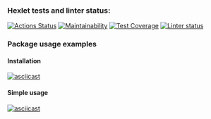 ### Hexlet tests and linter status:

[![Actions Status](https://github.com/svntmr/python-project-lvl2/workflows/hexlet-check/badge.svg)](https://github.com/svntmr/python-project-lvl2/actions)
[![Maintainability](https://api.codeclimate.com/v1/badges/e1cb5fcf550b7456c0fd/maintainability)](https://codeclimate.com/github/svntmr/python-project-lvl2/maintainability)
[![Test Coverage](https://api.codeclimate.com/v1/badges/e1cb5fcf550b7456c0fd/test_coverage)](https://codeclimate.com/github/svntmr/python-project-lvl2/test_coverage)
[![Linter status](https://github.com/svntmr/python-project-lvl2/actions/workflows/make-lint.yml/badge.svg)](https://github.com/svntmr/python-project-lvl2/actions)

### Package usage examples

#### Installation

[![asciicast](https://asciinema.org/a/ui1oQLiK6bOb9jEJVkBRBopLZ.svg)](https://asciinema.org/a/ui1oQLiK6bOb9jEJVkBRBopLZ)

#### Simple usage

[![asciicast](https://asciinema.org/a/HXdEbkC7QjxQibg3YV5Bk9EYM.svg)](https://asciinema.org/a/HXdEbkC7QjxQibg3YV5Bk9EYM)
